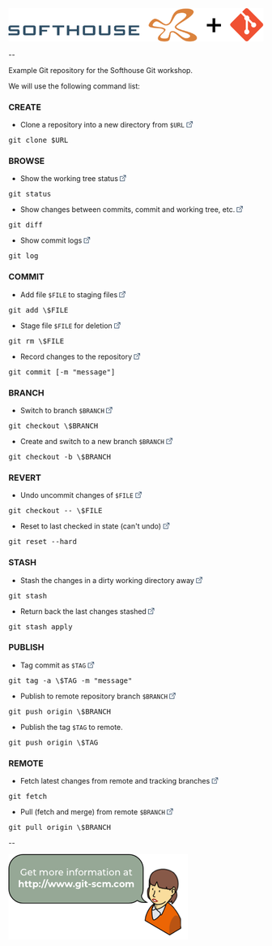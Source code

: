 ![Softhouse][18]

--

Example Git repository for the Softhouse Git workshop.

We will use the following command list:

### CREATE

- Clone a repository into a new directory from <code>\$URL</code> [![Link][17]][2]
<pre>git clone $URL</pre>

### BROWSE

- Show the working tree status [![Link][17]][3]
<pre>git status</pre>

- Show changes between commits, commit and working tree, etc. [![Link][17]][4]
<pre>git diff</pre>

- Show commit logs [![Link][17]][5]
<pre>git log</pre>

### COMMIT

- Add file <code>\$FILE</code> to staging files [![Link][17]][6]
<pre>git add \$FILE</pre>

- Stage file <code>\$FILE</code> for deletion [![Link][17]][7]
<pre>git rm \$FILE</pre> 

- Record changes to the repository [![Link][17]][8]
<pre>git commit [-m "message"]</pre>

### BRANCH

- Switch to branch <code>\$BRANCH</code> [![Link][17]][9]
<pre>git checkout \$BRANCH</pre>

- Create and switch to a new branch <code>\$BRANCH</code> [![Link][17]][9]
<pre>git checkout -b \$BRANCH</pre>

### REVERT

- Undo uncommit changes of <code>\$FILE</code> [![Link][17]][9]
<pre>git checkout -- \$FILE</pre>

- Reset to last checked in state (can't undo) [![Link][17]][10]
<pre>git reset --hard</pre>

### STASH

- Stash the changes in a dirty working directory away [![Link][17]][11]
<pre>git stash</pre>

- Return back the last changes stashed [![Link][17]][11]
<pre>git stash apply</pre>


### PUBLISH

- Tag commit as <code>\$TAG</code> [![Link][17]][12]
<pre>git tag -a \$TAG -m "message"</pre>

- Publish to remote repository branch <code>\$BRANCH</code> [![Link][17]][13]
<pre>git push origin \$BRANCH</pre>

- Publish the tag <code>\$TAG</code> to remote. 
<pre>git push origin \$TAG</pre>

### REMOTE

- Fetch latest changes from remote and tracking branches [![Link][17]][14]
<pre>git fetch</pre>

- Pull (fetch and merge) from remote <code>\$BRANCH</code> [![Link][17]][15]
<pre>git pull origin \$BRANCH</pre>

--

[![git-scm.com][16]][1]

[1]:  https://www.git-scm.com "git-scm.com"
[2]:  https://git-scm.com/docs/git-clone "git-clone"
[3]:  https://git-scm.com/docs/git-status "git-status"
[4]:  https://git-scm.com/docs/git-diff "git-diff"
[5]:  https://git-scm.com/docs/git-log "git-log"
[6]:  https://git-scm.com/docs/git-add "git-add"
[7]:  https://git-scm.com/docs/git-rm "git-rm"
[8]:  https://git-scm.com/docs/git-commit "git-commit"
[9]:  https://git-scm.com/docs/git-checkout "git-checkout"
[10]:  https://git-scm.com/docs/git-reset "git-reset"
[11]:  https://git-scm.com/docs/git-stash "git-stash"
[12]:  https://git-scm.com/docs/git-tag "git-tag"
[13]:  https://git-scm.com/docs/git-push "git-push"
[14]:  https://git-scm.com/docs/git-fetch "git-fetch"
[15]:  https://git-scm.com/docs/git-pull "git-pull"
[16]:  ./resources/chat.png
[17]:  ./resources/link.png
[18]:  ./resources/header.png